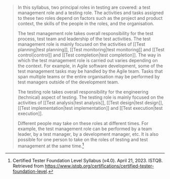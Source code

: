 > In this syllabus, two principal roles in testing are covered: a test management role and a testing role. The activities and tasks assigned to these two roles depend on factors such as the project and product context, the skills of the people in the roles, and the organisation.
> 
> The test management role takes overall responsibility for the test process, test team and leadership of the test activities. The test management role is mainly focused on the activities of [[Test planning|test planning]], [[Test monitoring|test monitoring]] and [[Test control|control]] and [[Test completion|test completion]]. The way in which the test management role is carried out varies depending on the context. For example, in Agile software development, some of the test management tasks may be handled by the Agile team. Tasks that span multiple teams or the entire organisation may be performed by test managers outside of the development team.
> 
> The testing role takes overall responsibility for the engineering (technical) aspect of testing. The testing role is mainly focused on the activities of [[Test analysis|test analysis]], [[Test design|test design]], [[Test implementation|test implementation]] and [[Test execution|test execution]].
> 
> Different people may take on these roles at different times. For example, the test management role can be performed by a team leader, by a test manager, by a development manager, etc. It is also possible for one person to take on the roles of testing and test management at the same time.[^1]

[^1]: Certified Tester Foundation Level Syllabus (v4.0). April 21, 2023. ISTQB. Retrieved from https://www.istqb.org/certifications/certified-tester-foundation-level.